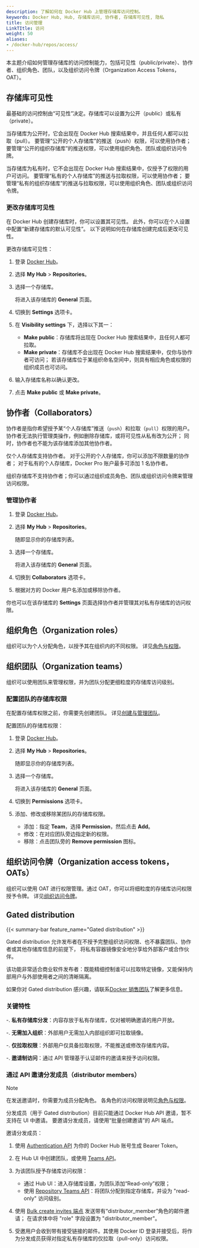 ```yaml
---
description: 了解如何在 Docker Hub 上管理存储库访问控制。
keywords: Docker Hub, Hub, 存储库访问, 协作者, 存储库可见性, 隐私
title: 访问管理
LinkTItle: 访问
weight: 50
aliases:
- /docker-hub/repos/access/
---
```


本主题介绍如何管理存储库的访问控制能力，包括可见性（public/private）、协作者、组织角色、团队，以及组织访问令牌（Organization Access Tokens，OAT）。

## 存储库可见性

最基础的访问控制由“可见性”决定。存储库可以设置为公开（public）或私有（private）。

当存储库为公开时，它会出现在 Docker Hub 搜索结果中，并且任何人都可以拉取（pull）。
要管理“公开的个人存储库”的推送（push）权限，可以使用协作者；
要管理“公开的组织存储库”的推送权限，可以使用组织角色、团队或组织访问令牌。

当存储库为私有时，它不会出现在 Docker Hub 搜索结果中，仅授予了权限的用户可访问。
要管理“私有的个人存储库”的推送与拉取权限，可以使用协作者；
要管理“私有的组织存储库”的推送与拉取权限，可以使用组织角色、团队或组织访问令牌。

### 更改存储库可见性

在 Docker Hub 创建存储库时，你可以设置其可见性。
此外，你可以在个人设置中配置“新建存储库的默认可见性”。
以下说明如何在存储库创建完成后更改可见性。

更改存储库可见性：

1. 登录 [Docker Hub](https://hub.docker.com)。
2. 选择 **My Hub** > **Repositories**。
3. 选择一个存储库。

   将进入该存储库的 **General** 页面。

4. 切换到 **Settings** 选项卡。
5. 在 **Visibility settings** 下，选择以下其一：

   - **Make public**：存储库将出现在 Docker Hub 搜索结果中，且任何人都可拉取。
   - **Make private**：存储库不会出现在 Docker Hub 搜索结果中，仅你与协作者可访问；
     若该存储库位于某组织命名空间中，则具有相应角色或权限的组织成员也可访问。

6. 输入存储库名称以确认更改。
7. 点击 **Make public** 或 **Make private**。

## 协作者（Collaborators）

协作者是指你希望授予某“个人存储库”推送（`push`）和拉取（`pull`）权限的用户。
协作者无法执行管理类操作，例如删除存储库，或将可见性从私有改为公开；
同时，协作者也不能为该存储库添加其他协作者。

仅个人存储库支持协作者。
对于公开的个人存储库，你可以添加不限数量的协作者；
对于私有的个人存储库，Docker Pro 账户最多可添加 1 名协作者。

组织存储库不支持协作者；你可以通过组织成员角色、团队或组织访问令牌来管理访问权限。

### 管理协作者

1. 登录 [Docker Hub](https://hub.docker.com)。

2. 选择 **My Hub** > **Repositories**。

   随即显示你的存储库列表。

3. 选择一个存储库。

   将进入该存储库的 **General** 页面。

4. 切换到 **Collaborators** 选项卡。

5. 根据对方的 Docker 用户名添加或移除协作者。

你也可以在该存储库的 **Settings** 页面选择协作者并管理其对私有存储库的访问权限。

## 组织角色（Organization roles）

组织可以为个人分配角色，以授予其在组织内的不同权限。
详见[角色与权限](/manuals/enterprise/security/roles-and-permissions.md)。

## 组织团队（Organization teams）

组织可以使用团队来管理权限，并为团队分配更细粒度的存储库访问级别。

### 配置团队的存储库权限

在配置存储库权限之前，你需要先创建团队。
详见[创建与管理团队](/manuals/admin/organization/manage-a-team.md)。

配置团队的存储库权限：

1. 登录 [Docker Hub](https://hub.docker.com)。

2. 选择 **My Hub** > **Repositories**。

   随即显示你的存储库列表。

3. 选择一个存储库。

   将进入该存储库的 **General** 页面。

4. 切换到 **Permissions** 选项卡。

5. 添加、修改或移除某团队的存储库权限。

   - 添加：指定 **Team**，选择 **Permission**，然后点击 **Add**。
   - 修改：在对应团队旁边指定新的权限。
   - 移除：点击团队旁的 **Remove permission** 图标。

## 组织访问令牌（Organization access tokens，OATs）

组织可以使用 OAT 进行权限管理。通过 OAT，你可以将细粒度的存储库访问权限授予令牌。
详见[组织访问令牌](/manuals/enterprise/security/access-tokens.md)。

## Gated distribution

{{< summary-bar feature_name="Gated distribution" >}}

Gated distribution 允许发布者在不授予完整组织访问权限、也不暴露团队、协作者或其他存储库信息的前提下，
将私有容器镜像安全地分享给外部客户或合作伙伴。

该功能非常适合商业软件发布者：既能精细控制谁可以拉取特定镜像，又能保持内部用户与外部使用者之间的清晰隔离。

如果你对 Gated distribution 感兴趣，请联系[Docker 销售团队](https://www.docker.com/pricing/contact-sales/)了解更多信息。

### 关键特性

-. **私有存储库分发**：内容存放于私有存储库，仅对被明确邀请的用户开放。

-. **无需加入组织**：外部用户无需加入内部组织即可拉取镜像。

-. **仅拉取权限**：外部用户仅具备拉取权限，不能推送或修改存储库内容。

-. **邀请制访问**：通过 API 管理基于认证邮件的邀请来授予访问权限。

### 通过 API 邀请分发成员（distributor members）

> [!NOTE]
> 在发送邀请时，你需要为成员分配角色。
> 各角色的访问权限说明见[角色与权限](/manuals/enterprise/security/roles-and-permissions.md)。

分发成员（用于 Gated distribution）目前只能通过 Docker Hub API 邀请，暂不支持在 UI 中邀请。
要邀请分发成员，请使用“批量创建邀请”的 API 端点。

邀请分发成员：

1. 使用 [Authentication API](https://docs.docker.com/reference/api/hub/latest/#tag/authentication-api/operation/AuthCreateAccessToken) 为你的 Docker Hub 账号生成 Bearer Token。

2. 在 Hub UI 中创建团队，或使用 [Teams API](https://docs.docker.com/reference/api/hub/latest/#tag/groups/paths/~1v2~1orgs~1%7Borg_name%7D~1groups/post)。

3. 为该团队授予存储库访问权限：
   - 通过 Hub UI：进入存储库设置，为团队添加“Read-only”权限；
   - 使用 [Repository Teams API](https://docs.docker.com/reference/api/hub/latest/#tag/repositories/paths/~1v2~1repositories~1%7Bnamespace%7D~1%7Brepository%7D~1groups/post)：将团队分配到指定存储库，并设为 "read-only" 访问级别。

4. 使用 [Bulk create invites 端点](https://docs.docker.com/reference/api/hub/latest/#tag/invites/paths/~1v2~1invites~1bulk/post) 发送带有“distributor_member”角色的邮件邀请；
   在请求体中将 "role" 字段设置为 "distributor_member"。

5. 受邀用户会收到带有接受链接的邮件。其使用 Docker ID 登录并接受后，将作为分发成员获得对指定私有存储库的仅拉取（pull-only）访问权限。
